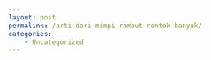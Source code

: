 ```yaml
---
layout: post
permalink: /arti-dari-mimpi-rambut-rontok-banyak/
categories:
    - Uncategorized
---
```


